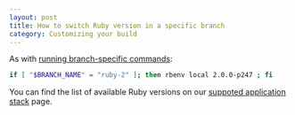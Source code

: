 ```yaml
---
layout: post
title: How to switch Ruby version in a specific branch
category: Customizing your build
---
```


As with [running branch-specific commands](/docs/how-to-override-build-commands.html):

```bash
if [ "$BRANCH_NAME" = "ruby-2" ]; then rbenv local 2.0.0-p247 ; fi
```

You can find the list of available Ruby versions on our [suppoted application stack](/docs/supported-stack.html) page.
